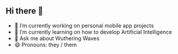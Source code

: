 ## Hi there 👋
- 🔭 I’m currently working on personal mobile app projects
- 🌱 I’m currently learning on how to develop Artificial Intelligence 
- 💬 Ask me about Wuthering Waves
- 😄 Pronouns: they / them
